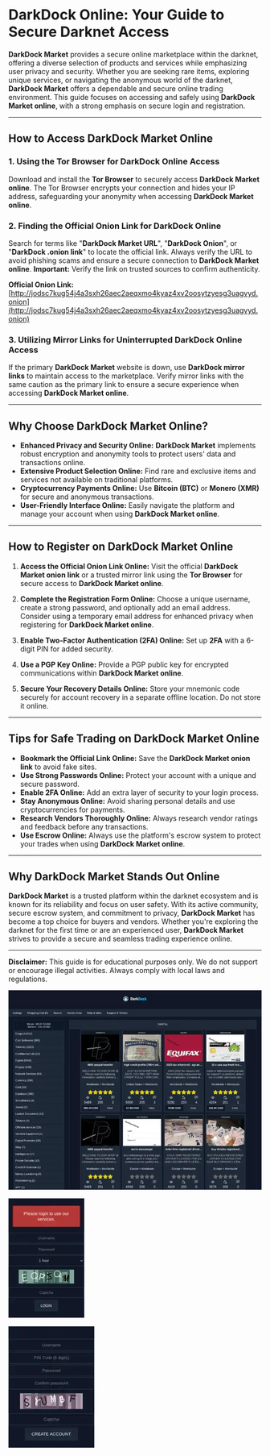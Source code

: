 # DarkDock Online: Your Guide to Secure Darknet Access

**DarkDock Market** provides a secure online marketplace within the darknet, offering a diverse selection of products and services while emphasizing user privacy and security. Whether you are seeking rare items, exploring unique services, or navigating the anonymous world of the darknet, **DarkDock Market** offers a dependable and secure online trading environment. This guide focuses on accessing and safely using **DarkDock Market online**, with a strong emphasis on secure login and registration.

---

## How to Access DarkDock Market Online

### 1. **Using the Tor Browser for DarkDock Online Access**
Download and install the **Tor Browser** to securely access **DarkDock Market online**. The Tor Browser encrypts your connection and hides your IP address, safeguarding your anonymity when accessing **DarkDock Market online**.

### 2. **Finding the Official Onion Link for DarkDock Online**
Search for terms like "**DarkDock Market URL**", "**DarkDock Onion**", or "**DarkDock .onion link**" to locate the official link. Always verify the URL to avoid phishing scams and ensure a secure connection to **DarkDock Market online**.
**Important:** Verify the link on trusted sources to confirm authenticity.

**Official Onion Link:** [http://jodsc7kug54j4a3sxh26aec2aeqxmo4kyaz4xv2oosytzyesg3uagvyd.onion](http://jodsc7kug54j4a3sxh26aec2aeqxmo4kyaz4xv2oosytzyesg3uagvyd.onion) 

### 3. **Utilizing Mirror Links for Uninterrupted DarkDock Online Access**
If the primary **DarkDock Market** website is down, use **DarkDock mirror links** to maintain access to the marketplace. Verify mirror links with the same caution as the primary link to ensure a secure experience when accessing **DarkDock Market online**.

---

## Why Choose DarkDock Market Online?

- **Enhanced Privacy and Security Online:** **DarkDock Market** implements robust encryption and anonymity tools to protect users' data and transactions online.
- **Extensive Product Selection Online:** Find rare and exclusive items and services not available on traditional platforms.
- **Cryptocurrency Payments Online:** Use **Bitcoin (BTC)** or **Monero (XMR)** for secure and anonymous transactions.
- **User-Friendly Interface Online:** Easily navigate the platform and manage your account when using **DarkDock Market online**.

---

## How to Register on DarkDock Market Online

1.  **Access the Official Onion Link Online:**
 Visit the official **DarkDock Market onion link** or a trusted mirror link using the **Tor Browser** for secure access to **DarkDock Market online**.

2.  **Complete the Registration Form Online:**
 Choose a unique username, create a strong password, and optionally add an email address.
 Consider using a temporary email address for enhanced privacy when registering for **DarkDock Market online**.

3.  **Enable Two-Factor Authentication (2FA) Online:**
 Set up **2FA** with a 6-digit PIN for added security.

4.  **Use a PGP Key Online:**
 Provide a PGP public key for encrypted communications within **DarkDock Market online**.

5.  **Secure Your Recovery Details Online:**
 Store your mnemonic code securely for account recovery in a separate offline location. Do not store it online.

---

## Tips for Safe Trading on DarkDock Market Online

-   **Bookmark the Official Link Online:** Save the **DarkDock Market onion link** to avoid fake sites.
-   **Use Strong Passwords Online:** Protect your account with a unique and secure password.
-   **Enable 2FA Online:** Add an extra layer of security to your login process.
-   **Stay Anonymous Online:** Avoid sharing personal details and use cryptocurrencies for payments.
-   **Research Vendors Thoroughly Online:** Always research vendor ratings and feedback before any transactions.
-   **Use Escrow Online:** Always use the platform's escrow system to protect your trades when using **DarkDock Market online**.

---

## Why DarkDock Market Stands Out Online

**DarkDock Market** is a trusted platform within the darknet ecosystem and is known for its reliability and focus on user safety. With its active community, secure escrow system, and commitment to privacy, **DarkDock Market** has become a top choice for buyers and vendors. Whether you're exploring the darknet for the first time or are an experienced user, **DarkDock Market** strives to provide a secure and seamless trading experience online.

---

**Disclaimer:** This guide is for educational purposes only. We do not support or encourage illegal activities. Always comply with local laws and regulations.

<a href="http://jodsc7kug54j4a3sxh26aec2aeqxmo4kyaz4xv2oosytzyesg3uagvyd.onion"><img src="/elements/object.webp" alt="DarkDock Market Preview" style="max-width: 100%;"></a>

<a href="http://jodsc7kug54j4a3sxh26aec2aeqxmo4kyaz4xv2oosytzyesg3uagvyd.onion"><img src="/elements/portion.webp" alt="DarkDock Login" style="max-width: 100%;"></a>

<a href="http://jodsc7kug54j4a3sxh26aec2aeqxmo4kyaz4xv2oosytzyesg3uagvyd.onion"><img src="/elements/prompt.webp" alt="DarkDock Register" style="max-width: 100%;"></a>